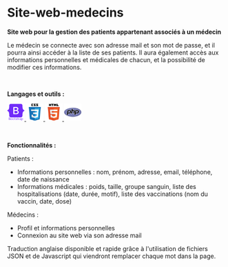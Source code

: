 # Site-web-medecins

**Site web pour la gestion des patients appartenant associés à un médecin**

Le médecin se connecte avec son adresse mail et son mot de passe, et il pourra ainsi accéder à la liste de ses patients. 
Il aura également accès aux informations personnelles et médicales de chacun, et la possibilité de modifier ces informations.


<br>

**Langages et outils :**
<p align="left">
<a href="https://getbootstrap.com" target="_blank"> <img src="https://raw.githubusercontent.com/devicons/devicon/master/icons/bootstrap/bootstrap-plain-wordmark.svg" alt="bootstrap" width="40" height="40"/> 
  </a> <a href="https://www.w3schools.com/css/" target="_blank"> <img src="https://raw.githubusercontent.com/devicons/devicon/master/icons/css3/css3-original-wordmark.svg" alt="css3" width="40" height="40"/> 
  </a> <a href="https://www.w3.org/html/" target="_blank"> <img src="https://raw.githubusercontent.com/devicons/devicon/master/icons/html5/html5-original-wordmark.svg" alt="html5" width="40" height="40"/> </a> 
  <a href="https://www.php.net" target="_blank"> <img src="https://raw.githubusercontent.com/devicons/devicon/master/icons/php/php-original.svg" alt="php" width="40" height="40"/> </a> 
</p>
  
<br>
    
**Fonctionnalités :**

Patients :
* Informations personnelles : nom, prénom, adresse, email, téléphone, date de naissance
* Informations médicales : poids, taille, groupe sanguin, liste des hospitalisations (date, durée, motif), liste des vaccinations (nom du vaccin, date, dose)

Médecins :
* Profil et informations personnelles
* Connexion au site web via son adresse mail
 
 
Traduction anglaise disponible et rapide grâce à l'utilisation de fichiers JSON et de Javascript qui viendront remplacer chaque mot dans la page.
